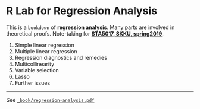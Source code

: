 # R Lab for Regression Analysis

This is a `bookdown` of **regression analysis**. Many parts are involved in theoretical proofs. Note-taking for [**STA5017, SKKU, spring2019**](https://sites.google.com/view/eunryunglee/home).

1. Simple linear regression
2. Multiple linear regression
3. Regression diagnostics and remedies
4. Multicollinearity
5. Variable selection
6. Lasso
7. Further issues

***

See [`_book/regression-analysis.pdf`](https://github.com/ygeunkim/regression-analysis/blob/master/_book/regression-analysis.pdf)
